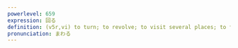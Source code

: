 ```yaml
---
powerlevel: 659
expression: 回る
definition: (v5r,vi) to turn; to revolve; to visit several places; to function well; to pass a certain time; (P)
pronunciation: まわる
---
```

